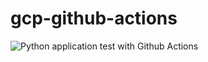 # gcp-github-actions

![Python application test with Github Actions](https://github.com/noahgift/gcp-github-actions/workflows/Python%20application%20test%20with%20Github%20Actions/badge.svg)
